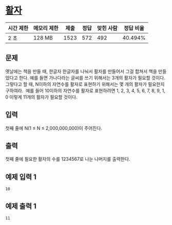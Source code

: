 # [활자](https://www.acmicpc.net/problem/1951)

| 시간 제한 | 메모리 제한 | 제출 | 정답 | 맞힌 사람 | 정답 비율 |
| --- | --- | --- | --- | --- | --- |
| 2 초 | 128 MB | 1523 | 572 | 492 | 40.494% |


## 문제

옛날에는 책을 만들 때, 한글자 한글자를 나눠서 활자를 만들어서 그걸 합쳐서 책을 만들었다고 한다. 예를 들면 가나다라는 글씨를 쓰기 위해서는 3개의 활자가 필요할 것이다. 그렇다고 할 때, N이하의 자연수를 활자로 표현하기 위해서는 몇 개의 활자가 필요한지 구하여라.  예를 들어 10이하의 자연수를 활자로 표현하려면 1, 2, 3, 4, 5, 6, 7, 8, 9, 1, 0 이렇게 11개의 활자가 필요할 것이다.

## 입력

첫째 줄에 N(1 ≤ N ≤ 2,000,000,000)이 주어진다.

## 출력

첫째 줄에 필요한 활자의 수를 1234567로 나눈 나머지를 출력한다.

## 예제 입력 1

```
10

```

## 예제 출력 1

```
11
```

